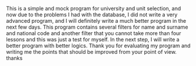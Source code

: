 This is a simple and mock program for university and unit selection, and now due to the problems I had with the database, I did not write a very advanced program, and I will definitely write a much better program in the next few days. This program contains several filters for name and surname and national code and another filter that you cannot take more than four lessons and this was just a test for myself.
In the next step, I will write a better program with better logics. Thank you for evaluating my program and writing me the points that should be improved from your point of view.
thanks
